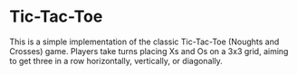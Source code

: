 # Tic-Tac-Toe
This is a simple implementation of the classic Tic-Tac-Toe (Noughts and Crosses) game. Players take turns placing Xs and Os on a 3x3 grid, aiming to get three in a row horizontally, vertically, or diagonally.
